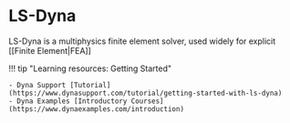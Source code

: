 # LS-Dyna

LS-Dyna is a multiphysics finite element solver, used widely for explicit [[Finite Element|FEA]]

!!! tip "Learning resources: Getting Started" 
        
    - Dyna Support [Tutorial](https://www.dynasupport.com/tutorial/getting-started-with-ls-dyna)
    - Dyna Examples [Introductory Courses](https://www.dynaexamples.com/introduction)


